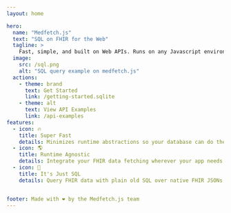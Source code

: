 ```yaml
---
layout: home

hero:
  name: "Medfetch.js"
  text: "SQL on FHIR for the Web"
  tagline: >
    Fast, simple, and built on Web APIs. Runs on any Javascript environment.
  image:
    src: /sql.png
    alt: "SQL query example on medfetch.js"
  actions:
    - theme: brand
      text: Get Started
      link: /getting-started.sqlite
    - theme: alt
      text: View API Examples
      link: /api-examples
features:
  - icon: 🔥
    title: Super Fast
    details: Minimizes runtime abstractions so your database can do the heavy computational lifting. Bundles in under 18 kB gzipped.
  - icon: 🌎
    title: Runtime Agnostic
    details: Integrate your FHIR data fetching wherever your app needs it.
  - icon: 💯
    title: It's Just SQL
    details: Query FHIR data with plain old SQL over native FHIR JSONs. Now we've got "INNER JOIN"s on FHIR.


footer: Made with ❤️ by the Medfetch.js team
---
```

